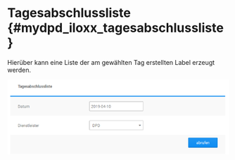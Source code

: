 # Tagesabschlussliste {#mydpd_iloxx_tagesabschlussliste}

Hierüber kann eine Liste der am gewählten Tag erstellten Label erzeugt werden.

![](Bilder/mydpd_iloxx/20190410_008.png "Tagesabschlussliste")



